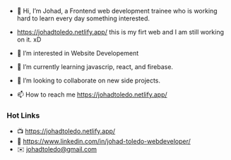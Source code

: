 - 👋 Hi, I’m Johad, a Frontend web development trainee who is working hard to learn every day something interested. 
- https://johadtoledo.netlify.app/ this is my firt web and I am still working on it. xD

- 👀 I’m interested in Website Developement
- 🌱 I’m currently learning javascrip, react, and firebase.
- 💞️ I’m looking to collaborate on new side projects.
- 📫 How to reach me https://johadtoledo.netlify.app/

### Hot Links
- 📺  https://johadtoledo.netlify.app/
- 🧾  https://www.linkedin.com/in/johad-toledo-webdeveloper/
- ✉️  johadtoledo@gmail.com


<!---
JohadToledo/JohadToledo is a ✨ special ✨ repository because its `README.md` (this file) appears on your GitHub profile.
You can click the Preview link to take a look at your changes.
--->
